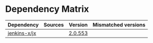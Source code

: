 # Dependency Matrix

Dependency | Sources | Version | Mismatched versions
---------- | ------- | ------- | -------------------
[jenkins-x/jx](https://github.com/jenkins-x/jx) |  | [2.0.553](https://github.com/jenkins-x/jx/releases/tag/v2.0.553) | 
